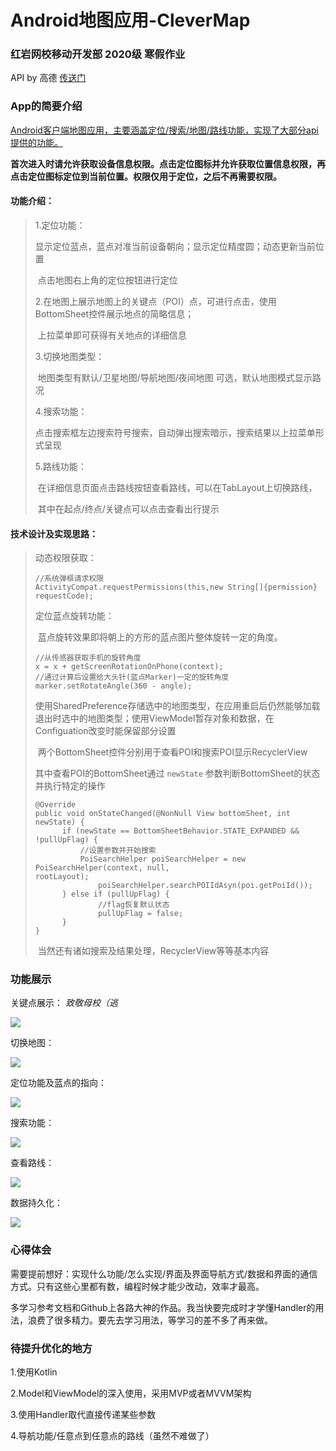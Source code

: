 # Android地图应用-CleverMap

### 红岩网校移动开发部 2020级 寒假作业

API by 高德  [传送门](https://lbs.amap.com/)

### **App的简要介绍**
​		<u>Android客户端地图应用，主要涵盖定位/搜索/地图/路线功能，实现了大部分api提供的功能。</u>

​		**首次进入时请允许获取设备信息权限。点击定位图标并允许获取位置信息权限，再点击定位图标定位到当前位置。权限仅用于定位，之后不再需要权限。**

#### 功能介绍：

>1.定位功能：
>
>​	显示定位蓝点，蓝点对准当前设备朝向；显示定位精度圆；动态更新当前位置
>
>​	点击地图右上角的定位按钮进行定位
>
>2.在地图上展示地图上的关键点（POI）点，可进行点击，使用BottomSheet控件展示地点的简略信息；
>
>​	上拉菜单即可获得有关地点的详细信息
>
>3.切换地图类型：
>
>​	地图类型有默认/卫星地图/导航地图/夜间地图 可选，默认地图模式显示路况
>
>4.搜索功能：
>
>​	点击搜索框左边搜索符号搜索，自动弹出搜索暗示，搜索结果以上拉菜单形式呈现
>
>5.路线功能：
>
>​	在详细信息页面点击路线按钮查看路线，可以在TabLayout上切换路线，
>
>​	其中在起点/终点/关键点可以点击查看出行提示

#### 技术设计及实现思路：

>动态权限获取：
>
>```
>//系统弹框请求权限
>ActivityCompat.requestPermissions(this,new String[]{permission} requestCode);
>```
>
>定位蓝点旋转功能：
>
>​	蓝点旋转效果即将朝上的方形的蓝点图片整体旋转一定的角度。
>
>```
>//从传感器获取手机的旋转角度
>x = x + getScreenRotationOnPhone(context);
>//通过计算后设置给大头针(蓝点Marker)一定的旋转角度
>marker.setRotateAngle(360 - angle);
>```
>
>​		使用SharedPreference存储选中的地图类型，在应用重启后仍然能够加载退出时选中的地图类型；使用ViewModel暂存对象和数据，在Configuation改变时能保留部分设置
>
>​		两个BottomSheet控件分别用于查看POI和搜索POI显示RecyclerView
>
>其中查看POI的BottomSheet通过 `newState`   参数判断BottomSheet的状态并执行特定的操作
>
>```
>@Override
>public void onStateChanged(@NonNull View bottomSheet, int newState) {
>    	if (newState == BottomSheetBehavior.STATE_EXPANDED && !pullUpFlag) {
>          	//设置参数并开始搜索
>          	PoiSearchHelper poiSearchHelper = new PoiSearchHelper(context, null, 						rootLayout);
>            	poiSearchHelper.searchPOIIdAsyn(poi.getPoiId());
>    	} else if (pullUpFlag) {
>        		//flag恢复默认状态
>        		pullUpFlag = false;
>    	} 
>}
>```
>​		当然还有诸如搜索及结果处理，RecyclerView等等基本内容

### **功能展示**

关键点展示：  *致敬母校（逃*

![](E:\MY_APPs\CleverMap\readme\poi.jpg)

切换地图：

![](E:\MY_APPs\CleverMap\readme\switch_map.gif)

定位功能及蓝点的指向：

![](E:\MY_APPs\CleverMap\readme\locate.gif)

搜索功能：

![](E:\MY_APPs\CleverMap\readme\search.gif)

查看路线：

![](E:\MY_APPs\CleverMap\readme\view_route.gif)

数据持久化：

![](E:\MY_APPs\CleverMap\readme\data_preserve.gif)



### **心得体会**

​		需要提前想好：实现什么功能/怎么实现/界面及界面导航方式/数据和界面的通信方式。只有这些心里都有数，编程时候才能少改动，效率才最高。

​		多学习参考文档和Github上各路大神的作品。我当快要完成时才学懂Handler的用法，浪费了很多精力。要先去学习用法，等学习的差不多了再来做。

### 待提升优化的地方

1.使用Kotlin

2.Model和ViewModel的深入使用，采用MVP或者MVVM架构

3.使用Handler取代直接传递某些参数

4.导航功能/任意点到任意点的路线（虽然不难做了）

